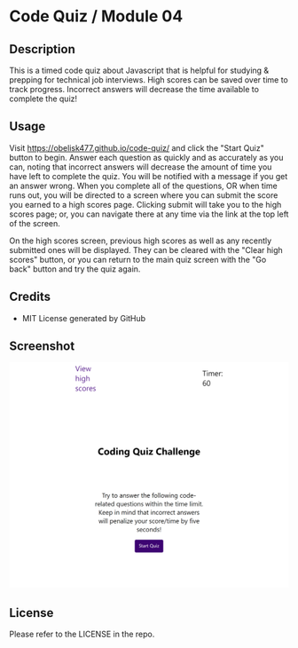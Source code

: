 # Code Quiz / Module 04

## Description

This is a timed code quiz about Javascript that is helpful for studying & prepping for technical job interviews. High scores can be saved over time to track progress. Incorrect answers will decrease the time available to complete the quiz!

## Usage

Visit https://obelisk477.github.io/code-quiz/ and click the "Start Quiz" button to begin. Answer each question as quickly and as accurately as you can, noting that incorrect answers will decrease the amount of time you have left to complete the quiz. You will be notified with a message if you get an answer wrong. When you complete all of the questions, OR when time runs out, you will be directed to a screen where you can submit the score you earned to a high scores page. Clicking submit will take you to the high scores page; or, you can navigate there at any time via the link at the top left of the screen.

On the high scores screen, previous high scores as well as any recently submitted ones will be displayed. They can be cleared with the "Clear high scores" button, or you can return to the main quiz screen with the "Go back" button and try the quiz again.

## Credits

* MIT License generated by GitHub

## Screenshot

![quiz demo](./assets/images/CodingQuizSS.png)

## License

Please refer to the LICENSE in the repo.